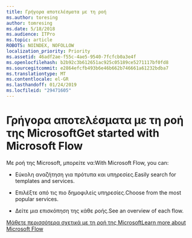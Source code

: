 ```yaml
---
title: Γρήγορα αποτελέσματα με τη ροή
ms.author: toresing
author: tomresing
ms.date: 5/18/2018
ms.audience: ITPro
ms.topic: article
ROBOTS: NOINDEX, NOFOLLOW
localization_priority: Priority
ms.assetid: 46adf2ae-f55c-4ae5-9540-7fcfcb0a3e4f
ms.openlocfilehash: b2b92c3b612651ac925c05189ce5271117bf0fd8
ms.sourcegitcommit: e2864efcfb493b6e46b662b746661a61232bdba7
ms.translationtype: MT
ms.contentlocale: el-GR
ms.lasthandoff: 01/24/2019
ms.locfileid: "29471605"
---
```

# <a name="get-started-with-microsoft-flow"></a><span data-ttu-id="4e43b-102">Γρήγορα αποτελέσματα με τη ροή της Microsoft</span><span class="sxs-lookup"><span data-stu-id="4e43b-102">Get started with Microsoft Flow</span></span>

<span data-ttu-id="4e43b-103">Με ροή της Microsoft, μπορείτε να:</span><span class="sxs-lookup"><span data-stu-id="4e43b-103">With Microsoft Flow, you can:</span></span>
  
- <span data-ttu-id="4e43b-104">Εύκολη αναζήτηση για πρότυπα και υπηρεσίες.</span><span class="sxs-lookup"><span data-stu-id="4e43b-104">Easily search for templates and services.</span></span>
    
- <span data-ttu-id="4e43b-105">Επιλέξτε από τις πιο δημοφιλείς υπηρεσίες.</span><span class="sxs-lookup"><span data-stu-id="4e43b-105">Choose from the most popular services.</span></span>
    
- <span data-ttu-id="4e43b-106">Δείτε μια επισκόπηση της κάθε ροής.</span><span class="sxs-lookup"><span data-stu-id="4e43b-106">See an overview of each flow.</span></span>
    
[<span data-ttu-id="4e43b-107">Μάθετε περισσότερα σχετικά με τη ροή της Microsoft</span><span class="sxs-lookup"><span data-stu-id="4e43b-107">Learn more about Microsoft Flow</span></span>](https://go.microsoft.com/fwlink/?linkid=874446)
  

